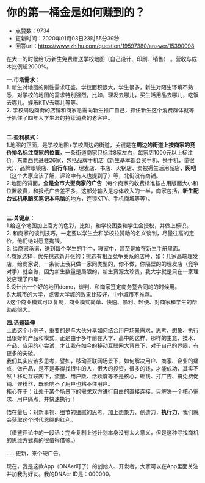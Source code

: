 # 你的第一桶金是如何赚到的？
- 点赞数：9734
- 更新时间：2020年01月03日23时55分39秒
- 回答url：https://www.zhihu.com/question/19597380/answer/15390098
<body>
 <p data-pid="NJUpGPv6">在大一的时候给1万新生免费赠送学校地图（自己设计、印刷、销售） 。营收与成本比例超2000%。</p>
 <p data-pid="yuCTaHk7"><b>一.市场需求：</b><br>
  1. 新生对地图的刚性需求旺盛。学校面积很大，学生很多，新生对陌生环境不熟悉，对学校的地图的需求特别强烈，比如，理发去哪儿，买生活用品去哪儿，吃饭去哪儿，娱乐KTV去哪儿等等。<br>
  2. 学校周边商街的店铺和商家急需向新生推广自己，抓住新生这个消费群体就等于抓住了四年大学生涯的持续消费的老客户。</p>
 <p data-pid="jFo4eJ3l"><br><b>二.盈利模式：</b><br>
  1.地图的正面，是学校地图+学校周边的街道，关键是在<b>周边的街道上按商家的竞价排名标注商家的位置</b>，一条街道商家只标注8家左右，每家店1000元以上标注价，东南西共进驻26家，包括品牌手机店（新生基本都会买手机、换手机，量很大）、品牌眼镜店、<b>自行车店、</b>理发店、书店、火锅店、卖被褥生活用品店<b>、网吧</b>（这个大家应该了解，评论中有人也提到了）等，北街没有商铺。<br>
  2.地图的背面，<b>全是全市大型商家的广告</b>（每个商家的收费标准按占用版面大小和位置收费，和报纸广告差不多，这部分输入是总体收入的一半，商家包括，<b>新生配台式机电脑买笔记本电脑</b>的地方，连锁KTV、手机商城等等）。</p>
 <p data-pid="HTpWXZle"><br><b>三.关键点：</b><br>
  1.给这个地图加上官方的色彩，比如，和学校团委和学生会授权，并做上标识。<br>
  2. 和商家的谈判技巧，一定要以学生会和学校拉赞助的名义谈判，尽量往高的定价。他们绝对愿意掏钱。<br>
  3. 给商家承诺，送到每个学生的手中，寝室中，甚至是放在新生手册里面。<br>
  4.商家选择，优先挑选新开张的；挑选有相互竞争关系的店种，如：几家高端理发店，给商家说，一条街上我只做一家同类型的，你不做，你隔壁的的理发店（竞争对手）就会做，因为新生数量是局限的，新生资源太珍贵，我大学就是只在一家理发店理了四年···<br>
  5.设计出一个好的地图demo，谈判、和商家签定商务签合同的的时候用。<br>
  6.大城市的大学，或者大学城的效果比较好，中小城市不推荐。<br>
  7.这个商业模式可以复制，商业模式简单、快速、暴利、轻便、对商家和学生的帮助都很大。</p>
 <p data-pid="irg1cpe2"><b>四.话题延伸</b><br>
  上面这个小例子，重要的是与大伙分享如何结合用户场景需求，思考、想象、执行出很好的产品和模式，正是由于多年前在大学、高中的这样、那样的生意、技术、产品、应用的小尝试，才让我在如今的移动互联网大背景下，对于自己的界限，有更多的突破。<br>
  我们其实应该多思考，譬如，移动互联网场景下，如何解决用户、商家、企业的痛点，做产品，是不是非得找很牛的人，很大的投资，很多的钱，才能成功，其实不然！移动互联网下，流量、用户数、活跃度等不是核心，砸钱、打广告、搞免费促销、聚粉丝，既影响不了用户也粘不住用户。<br>
  核心在于：让处于某个场景下的需求双方进行自由的直接连接，只解决一个核心需求、用户痛点，并快速执行！</p>
 <p data-pid="BH9amorH">悟在最后：对新事物、细节的细腻的思考，加上想象力、创造力，<b>执行力</b>，我们就会获取这个时代恩赐的红利。</p>
 <p data-pid="WwnI0Cy7">（借鉴评论中的一段话：完全复制上述计划本身没有太大意义，但是这种寻找商机的思维方式真的很值得借鉴。）</p>
 <p data-pid="aqGwwYmW">......更新，来个硬广告。</p>
 <p data-pid="IY0tLOuI">现在，我是这款App（DNAer叮了）的创始人、开发者，大家可以在App里面关注并加我为好友。我的DNAer ID是：000000。</p>
</body>